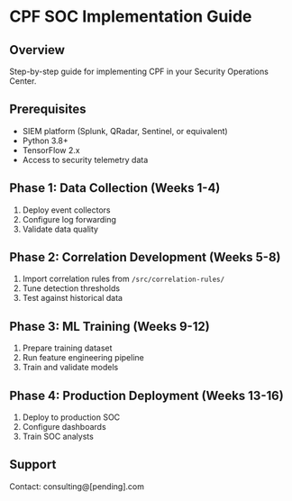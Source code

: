 # CPF SOC Implementation Guide

## Overview
Step-by-step guide for implementing CPF in your Security Operations Center.

## Prerequisites
- SIEM platform (Splunk, QRadar, Sentinel, or equivalent)
- Python 3.8+
- TensorFlow 2.x
- Access to security telemetry data

## Phase 1: Data Collection (Weeks 1-4)
1. Deploy event collectors
2. Configure log forwarding
3. Validate data quality

## Phase 2: Correlation Development (Weeks 5-8)
1. Import correlation rules from `/src/correlation-rules/`
2. Tune detection thresholds
3. Test against historical data

## Phase 3: ML Training (Weeks 9-12)
1. Prepare training dataset
2. Run feature engineering pipeline
3. Train and validate models

## Phase 4: Production Deployment (Weeks 13-16)
1. Deploy to production SOC
2. Configure dashboards
3. Train SOC analysts

## Support
Contact: consulting@[pending].com
